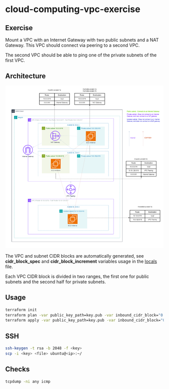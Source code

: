 # cloud-computing-vpc-exercise

## Exercise

Mount a VPC with an Internet Gateway with two public subnets and a NAT Gateway. This VPC should connect via peering to a second VPC.

The second VPC should be able to ping one of the private subnets of the first VPC.

## Architecture

![architecture](./diagrams/architecture.drawio.png "Architecture")

The VPC and subnet CIDR blocks are automatically generated, see **cidr_block_spec** and **cidr_block_increment** variables usage in the [locals](./src/locals.tf) file.

Each VPC CIDR block is divided in two ranges, the first one for public subnets and the second half for private subnets.

## Usage

```bash
terraform init
terraform plan -var public_key_path=key.pub -var inbound_cidr_block="0.0.0.0/0"
terraform apply -var public_key_path=key.pub -var inbound_cidr_block="0.0.0.0/0"
```

## SSH

```bash
ssh-keygen -t rsa -b 2048 -f <key>
scp -i <key> <file> ubuntu@<ip>:~/
```

## Checks

```bash
tcpdump -ni any icmp
```
